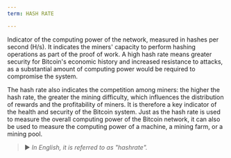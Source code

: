 ```yaml
---
term: HASH RATE

---
```

Indicator of the computing power of the network, measured in hashes per second (H/s). It indicates the miners' capacity to perform hashing operations as part of the proof of work. A high hash rate means greater security for Bitcoin's economic history and increased resistance to attacks, as a substantial amount of computing power would be required to compromise the system.

The hash rate also indicates the competition among miners: the higher the hash rate, the greater the mining difficulty, which influences the distribution of rewards and the profitability of miners. It is therefore a key indicator of the health and security of the Bitcoin system. Just as the hash rate is used to measure the overall computing power of the Bitcoin network, it can also be used to measure the computing power of a machine, a mining farm, or a mining pool.

> ► *In English, it is referred to as "hashrate".*